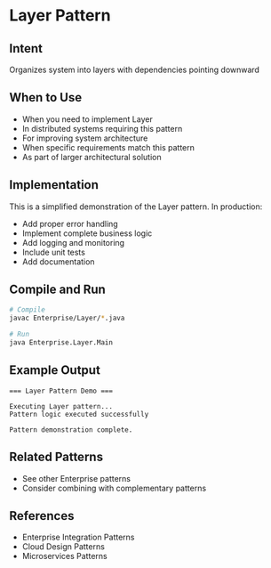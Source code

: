 # Layer Pattern

## Intent
Organizes system into layers with dependencies pointing downward

## When to Use
- When you need to implement Layer
- In distributed systems requiring this pattern
- For improving system architecture
- When specific requirements match this pattern
- As part of larger architectural solution

## Implementation
This is a simplified demonstration of the Layer pattern. In production:
- Add proper error handling
- Implement complete business logic
- Add logging and monitoring
- Include unit tests
- Add documentation

## Compile and Run
```bash
# Compile
javac Enterprise/Layer/*.java

# Run
java Enterprise.Layer.Main
```

## Example Output
```
=== Layer Pattern Demo ===

Executing Layer pattern...
Pattern logic executed successfully

Pattern demonstration complete.
```

## Related Patterns
- See other Enterprise patterns
- Consider combining with complementary patterns

## References
- Enterprise Integration Patterns
- Cloud Design Patterns
- Microservices Patterns
